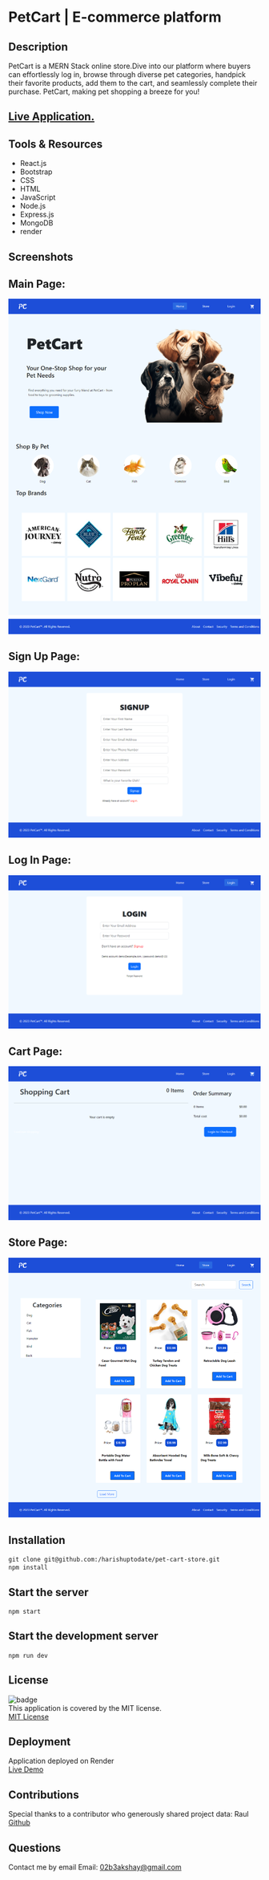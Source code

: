 # PetCart | E-commerce platform

## Description

PetCart is a MERN Stack online store.Dive into our platform where buyers can effortlessly log in, browse through diverse pet categories, handpick their favorite products, add them to the cart, and seamlessly complete their purchase. PetCart, making pet shopping a breeze for you!

## [Live Application.](https://petcart-y1o1.onrender.com//)

## Tools & Resources

- React.js
- Bootstrap
- CSS
- HTML
- JavaScript
- Node.js
- Express.js
- MongoDB
- render

## Screenshots

## Main Page:

![screenshot](/main.png)

## Sign Up Page:

![screenshot](/signup.png)

## Log In Page:

![screenshot](/login.png)

## Cart Page:

![screenshot](/cart.png)

## Store Page:

![screenshot](/store.png)

## Installation

```
git clone git@github.com:/harishuptodate/pet-cart-store.git
npm install
```

## Start the server

```
npm start
```

## Start the development server

```
npm run dev
```

## License

![badge](https://img.shields.io/badge/license-MIT-brightgreen)  
This application is covered by the MIT license.  
[MIT License](https://opensource.org/licenses/MIT)

## Deployment

Application deployed on Render  
[Live Demo](https://petcart-y1o1.onrender.com)

## Contributions

Special thanks to a contributor who generously shared project data:
Raul [Github](https://github.com/jimenezraul)

## Questions

Contact me by email
Email: [02b3akshay@gmail.com](mailto:02b3akshay@gmail.com)
